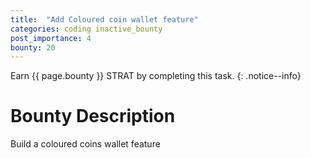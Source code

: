 ```yaml
---
title:  "Add Coloured coin wallet feature"
categories: coding inactive_bounty
post_importance: 4
bounty: 20
---
```

Earn {{ page.bounty }} STRAT by completing this task.
{: .notice--info}

# Bounty Description

Build a coloured coins wallet feature
